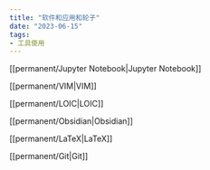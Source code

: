 ```yaml
---
title: "软件和应用和轮子"
date: "2023-06-15"
tags:
- 工具使用
---
```


[[permanent/Jupyter Notebook|Jupyter Notebook]]

[[permanent/VIM|VIM]]

[[permanent/LOIC|LOIC]]

[[permanent/Obsidian|Obsidian]]

[[permanent/LaTeX|LaTeX]]

[[permanent/Git|Git]]